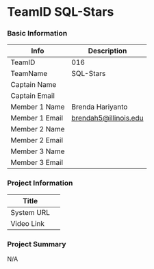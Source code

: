 # TeamID SQL-Stars

### Basic Information

| Info  | Description |
| --- | --- |
| TeamID | 016 |
| TeamName  | SQL-Stars |
| Captain Name |  |
| Captain Email |  |
| Member 1 Name | Brenda Hariyanto |
| Member 1 Email | brendah5@illinois.edu |
| Member 2 Name |  |
| Member 2 Email |  |
| Member 3 Name |  |
| Member 3 Email |  |

### Project Information

| Title |  |
| --- | --- |
| System URL |  |
| Video Link |  |

### Project Summary

N/A